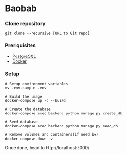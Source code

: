 # Baobab

### Clone repository

`git clone --recursive [URL to Git repo]`

### Preriquisites
* [PostgreSQL](https://www.postgresql.org)
* [Docker](https://www.docker.com) 



### Setup 

```
# Setup environment variables
mv .env.sample .env 

# Build the image
docker-compose up -d --build

# Create the database
docker-compose exec backend python manage.py create_db

# Seed database
docker-compose exec backend python manage.py seed_db 

# Remove volumes and containers(if need be)
docker-compose down -v 

```


Once done, head to http://localhost:5000/
